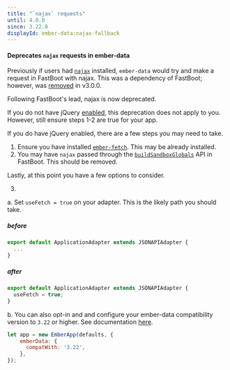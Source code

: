 ```yaml
---
title: "`najax` requests"
until: 4.0.0
since: 3.22.0
displayId: ember-data:najax-fallback
---
```


#### Deprecates `najax` requests in ember-data
Previously if users had [`najax`](https://github.com/najaxjs/najax) installed, `ember-data` would try and make a request in FastBoot with najax. This was a dependency of FastBoot; however, was [removed](https://github.com/ember-fastboot/fastboot/pull/247) in v3.0.0.

Following FastBoot's lead, najax is now deprecated.

If you do not have jQuery [enabled](https://guides.emberjs.com/release/configuring-ember/optional-features/), this deprecation does not apply to you. However, still ensure steps 1-2 are true for your app.

If you do have jQuery enabled, there are a few steps you may need to take.

1. Ensure you have installed [`ember-fetch`](https://github.com/ember-cli/ember-fetch). This may be already installed.
2. You may have `najax` passed through the [`buildSandboxGlobals`](https://github.com/ember-fastboot/fastboot#usage) API in FastBoot.  This should be removed.

Lastly, at this point you have a few options to consider.

3.
  a. Set `useFetch = true` on your adapter. This is the likely path you should take.

##### before

```js
export default ApplicationAdapter extends JSONAPIAdapter {
  ...
}
```

##### after

```js
export default ApplicationAdapter extends JSONAPIAdapter {
  useFetch = true;
}
```

b. You can also opt-in and and configure your ember-data compatibility version to `3.22` or higher. See documentation [here](https://api.emberjs.com/ember-data/release/modules/@ember-data%2Fdeprecations).

```js {data-filename=ember-cli-build.js}
let app = new EmberApp(defaults, {
    emberData: {
      compatWith: '3.22',
    },
});
```
